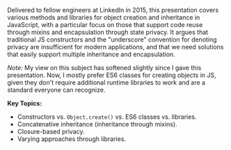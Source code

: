 Delivered to fellow engineers at LinkedIn in 2015, this presentation covers
various methods and libraries for object creation and inheritance in JavaScript,
with a particular focus on those that support code reuse through mixins and
encapsulation through state privacy. It argues that traditional JS constructors
and the "underscore" convention for denoting privacy are insufficient for modern
applications, and that we need solutions that easily support multiple
inheritance and encapsulation.

*Note:* My view on this subject has softened slightly since I gave this
presentation. Now, I mostly prefer ES6 classes for creating objects in JS, given
they don't require additional runtime libraries to work and are a standard
everyone can recognize.

**Key Topics:**

* Constructors vs. `Object.create()` vs. ES6 classes vs. libraries.
* Concatenative inheritance (inheritance through mixins).
* Closure-based privacy.
* Varying approaches through libraries.
